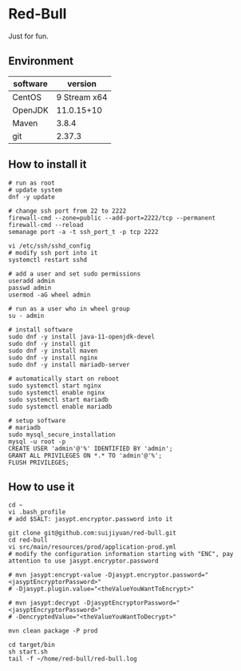# Red-Bull

Just for fun.

## Environment

| software | version      |
|----------|--------------|
| CentOS   | 9 Stream x64 |
| OpenJDK  | 11.0.15+10   |
| Maven    | 3.8.4        |
| git      | 2.37.3       |

## How to install it

```shell
# run as root
# update system
dnf -y update

# change ssh port from 22 to 2222
firewall-cmd --zone=public --add-port=2222/tcp --permanent
firewall-cmd --reload
semanage port -a -t ssh_port_t -p tcp 2222

vi /etc/ssh/sshd_config
# modify ssh port into it
systemctl restart sshd

# add a user and set sudo permissions
useradd admin
passwd admin
usermod -aG wheel admin

# run as a user who in wheel group
su - admin

# install software
sudo dnf -y install java-11-openjdk-devel
sudo dnf -y install git
sudo dnf -y install maven
sudo dnf -y install nginx
sudo dnf -y install mariadb-server

# automatically start on reboot
sudo systemctl start nginx
sudo systemctl enable nginx
sudo systemctl start mariadb
sudo systemctl enable mariadb

# setup software
# mariadb
sudo mysql_secure_installation
mysql -u root -p
CREATE USER 'admin'@'%' IDENTIFIED BY 'admin';
GRANT ALL PRIVILEGES ON *.* TO 'admin'@'%';
FLUSH PRIVILEGES;
```

## How to use it

```shell
cd ~
vi .bash_profile
# add $SALT: jasypt.encryptor.password into it

git clone git@github.com:suijiyuan/red-bull.git
cd red-bull
vi src/main/resources/prod/application-prod.yml
# modify the configuration information starting with "ENC", pay attention to use jasypt.encryptor.password

# mvn jasypt:encrypt-value -Djasypt.encryptor.password="<jasyptEncryptorPassword>" 
# -Djasypt.plugin.value="<theValueYouWantToEncrypt>"

# mvn jasypt:decrypt -DjasyptEncryptorPassword="<jasyptEncryptorPassword>" 
# -DencryptedValue="<theValueYouWantToDecrypt>"

mvn clean package -P prod

cd target/bin
sh start.sh
tail -f ~/home/red-bull/red-bull.log
```